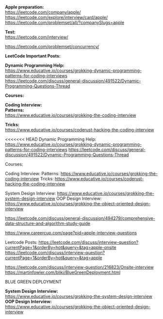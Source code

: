 **Apple preparation:** <br>
https://leetcode.com/company/apple/ <br>
https://leetcode.com/explore/interview/card/apple/ <br>
https://leetcode.com/problemset/all/?companySlugs=apple <br>

**Test:** <br>
https://leetcode.com/interview/ <br>

https://leetcode.com/problemset/concurrency/ <br>

**LeetCode Important Posts:** <br>

**Dynamic Programming Help:** <br>
https://www.educative.io/courses/grokking-dynamic-programming-patterns-for-coding-interviews <br>
https://leetcode.com/discuss/general-discussion/491522/Dynamic-Programming-Questions-Thread <br>

**Courses:** <br>

**Coding Interview:** <br>
**Patterns:** <br>
https://www.educative.io/courses/grokking-the-coding-interview <br>

**Tricks:** <br>
https://www.educative.io/courses/coderust-hacking-the-coding-interview <br>

<<<<<<< HEAD
Dynamic Programming Help:
https://www.educative.io/courses/grokking-dynamic-programming-patterns-for-coding-interviews
https://leetcode.com/discuss/general-discussion/491522/Dynamic-Programming-Questions-Thread



Courses:

Coding Interview:
Patterns:
https://www.educative.io/courses/grokking-the-coding-interview
Tricks:
https://www.educative.io/courses/coderust-hacking-the-coding-interview


System Design Interview:
https://www.educative.io/courses/grokking-the-system-design-interview
OOP Design Interview:
https://www.educative.io/courses/grokking-the-object-oriented-design-interview


https://leetcode.com/discuss/general-discussion/494279/comprehensive-data-structure-and-algorithm-study-guide

https://www.careercup.com/page?pid=apple-interview-questions


Leetcode Posts:
https://leetcode.com/discuss/interview-question?currentPage=1&orderBy=hot&query=&tag=apple-onsite
https://leetcode.com/discuss/interview-question?currentPage=1&orderBy=hot&query=&tag=apple

https://leetcode.com/discuss/interview-question/216823/Onsite-interview
https://martinfowler.com/bliki/BlueGreenDeployment.html

BLUE GREEN DEPLOYMENT

**System Design Interview:** <br>
https://www.educative.io/courses/grokking-the-system-design-interview <br>
**OOP Design Interview:** <br>
https://www.educative.io/courses/grokking-the-object-oriented-design-interview <br>
